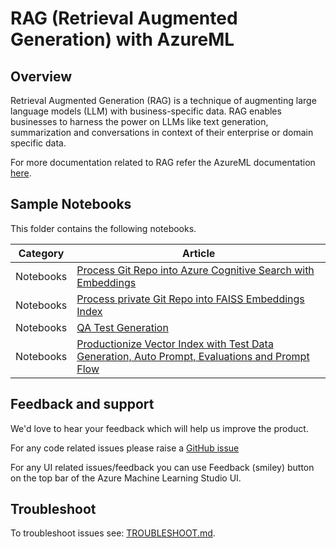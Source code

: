 # RAG (Retrieval Augmented Generation) with AzureML

## Overview

Retrieval Augmented Generation (RAG) is a technique of augmenting large language models (LLM) with business-specific data. RAG enables businesses to harness the power on LLMs like text generation, summarization and conversations in context of their enterprise or domain specific data.

For more documentation related to RAG refer the AzureML documentation [here](https://aka.ms/azureml/aoai-rag-docs).

## Sample Notebooks

This folder contains the following notebooks.

| Category              | Article             |
|----------------|----------------|
|Notebooks|[Process Git Repo into Azure Cognitive Search with Embeddings](./notebooks/azure_cognitive_search/acs_mlindex_with_langchain.ipynb)|
|Notebooks|[Process private Git Repo into FAISS Embeddings Index](./notebooks/faiss/faiss_mlindex_with_langchain.ipynb)|
|Notebooks|[QA Test Generation](./notebooks/qa_data_generation.ipynb)|
|Notebooks| [Productionize Vector Index with Test Data Generation, Auto Prompt, Evaluations and Prompt Flow](./notebooks/mlindex_with_testgen_autoprompt.ipynb)|

## Feedback and support

We'd love to hear your feedback which will help us improve the product.

For any code related issues please raise a [GitHub issue](https://github.com/azure/azure-sdk-for-python/issues/new/choose)

For any UI related issues/feedback you can use Feedback (smiley) button on the top bar of the Azure Machine Learning Studio UI.

## Troubleshoot

To troubleshoot issues see: [TROUBLESHOOT.md](TROUBLESHOOT.md).
